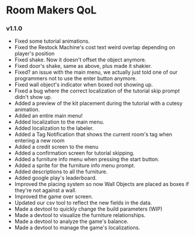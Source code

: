 # Room Makers QoL

### v1.1.0

+ Fixed some tutorial animations.
+ Fixed the Restock Machine's cost text weird overlap depending on player's position
+ Fixed shake. Now it doesn't offset the object anymore.
+ Fixed door's shake, same as above, plus made it shakier.
+ Fixed? an issue with the main menu, we actually just told one of our programmers not to use the enter button anymore.
+ Fixed wall object's indicator when boxed not showing up.
+ Fixed a bug where the correct localization of the tutorial skip prompt didn't show up.
+ Added a preview of the kit placement during the tutorial with a cutesy animation.
+ Added an entire main menu!
+ Added localization to the main menu.
+ Added localization to the labeler.
+ Added a Tag Notification that shows the current room's tag when entering a new room
+ Added a credit screen to the menu
+ Added a confirmation screen for tutorial skipping.
+ Added a furniture info menu when pressing the start button.
+ Added a sprite for the furniture info menu prompt.
+ Added descriptions to all the furniture.
+ Added google play's leaderboard.
+ Improved the placing system so now Wall Objects are placed as boxes if they're not against a wall.
+ Improved the game over screen.
+ Updated our csv tool to reflect the new fields in the data.
+ Made a devtool to quickly change the build parameters (WIP)
+ Made a devtool to visualize the furniture relationships.
+ Made a devtool to analyze the game's balance.
+ Made a devtool to manage the game's localizations.

